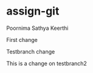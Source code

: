 # assign-git
Poornima Sathya Keerthi

First change

Testbranch change

This is a change on testbranch2

